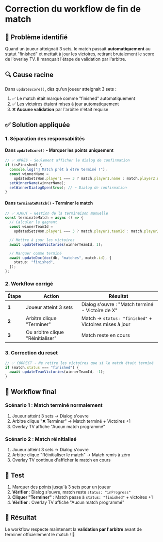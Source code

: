 # Correction du workflow de fin de match

## 🔴 **Problème identifié**

Quand un joueur atteignait 3 sets, le match passait **automatiquement** au statut "finished" et mettait à jour les victoires, retirant brutalement le score de l'overlay TV. Il manquait l'étape de validation par l'arbitre.

## 🔍 **Cause racine**

Dans `updateScore()`, dès qu'un joueur atteignait 3 sets :

1. ✅ Le match était marqué comme "finished" automatiquement
2. ✅ Les victoires étaient mises à jour automatiquement
3. ❌ **Aucune validation** par l'arbitre n'était requise

## ✅ **Solution appliquée**

### 1. **Séparation des responsabilités**

#### **Dans `updateScore()` - Marquer les points uniquement**

```typescript
// ✅ APRÈS - Seulement afficher le dialog de confirmation
if (isFinished) {
  console.log("🎯 Match prêt à être terminé !");
  const winnerName =
    updatedSetsWon.player1 === 3 ? match.player1.name : match.player2.name;
  setWinnerName(winnerName);
  setWinnerDialogOpen(true); // ← Dialog de confirmation
}
```

#### **Dans `terminateMatch()` - Terminer le match**

```typescript
// ✅ AJOUT - Gestion de la terminaison manuelle
const terminateMatch = async () => {
  // Calculer le gagnant
  const winnerTeamId =
    updatedSetsWon.player1 === 3 ? match.player1.teamId : match.player2.teamId;

  // Mettre à jour les victoires
  await updateTeamVictories(winnerTeamId, 1);

  // Marquer comme terminé
  await updateDoc(doc(db, "matches", match.id), {
    status: "finished",
  });
};
```

### 2. **Workflow corrigé**

| Étape | Action                            | Résultat                                              |
| ----- | --------------------------------- | ----------------------------------------------------- |
| **1** | Joueur atteint 3 sets             | Dialog s'ouvre : "Match terminé - Victoire de X"      |
| **2** | Arbitre clique "Terminer"         | Match → `status: "finished"` + Victoires mises à jour |
| **3** | Ou arbitre clique "Réinitialiser" | Match reste en cours                                  |

### 3. **Correction du reset**

```typescript
// ✅ CORRECT - Ne retire les victoires que si le match était terminé
if (match.status === "finished") {
  await updateTeamVictories(winnerTeamId, -1);
}
```

## 🎯 **Workflow final**

### **Scénario 1 : Match terminé normalement**

1. Joueur atteint 3 sets → Dialog s'ouvre
2. Arbitre clique "❌ Terminer" → Match terminé + Victoires +1
3. Overlay TV affiche "Aucun match programmé"

### **Scénario 2 : Match réinitialisé**

1. Joueur atteint 3 sets → Dialog s'ouvre
2. Arbitre clique "Réinitialiser le match" → Match remis à zéro
3. Overlay TV continue d'afficher le match en cours

## 🧪 **Test**

1. Marquer des points jusqu'à 3 sets pour un joueur
2. **Vérifier** : Dialog s'ouvre, match reste `status: "inProgress"`
3. **Cliquer "Terminer"** : Match passe à `status: "finished"` + victoires +1
4. **Vérifier** : Overlay TV affiche "Aucun match programmé"

## 🎯 **Résultat**

Le workflow respecte maintenant la **validation par l'arbitre** avant de terminer officiellement le match ! 🚀

